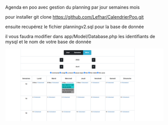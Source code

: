 Agenda en poo avec gestion du planning par jour semaines mois

pour installer git clone https://github.com/Lefhar/CalendrierPoo.git

ensuite recupérez le fichier planningv2.sql pour la base de donnée

il vous faudra modifier dans app/Model/Database.php les identifiants de mysql et le nom de votre base de donnée

![](https://github.com/Lefhar/CalendrierPoo/blob/master/screenshoot.png)
